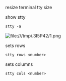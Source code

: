 resize terminal tty size

show stty
```
stty -a 
```

![file:///tmp/.3I5P42/1.png](file:///tmp/.3I5P42/1.png)

sets rows
```
stty rows <number> 
```

sets columns
```
stty cols <number> 
```